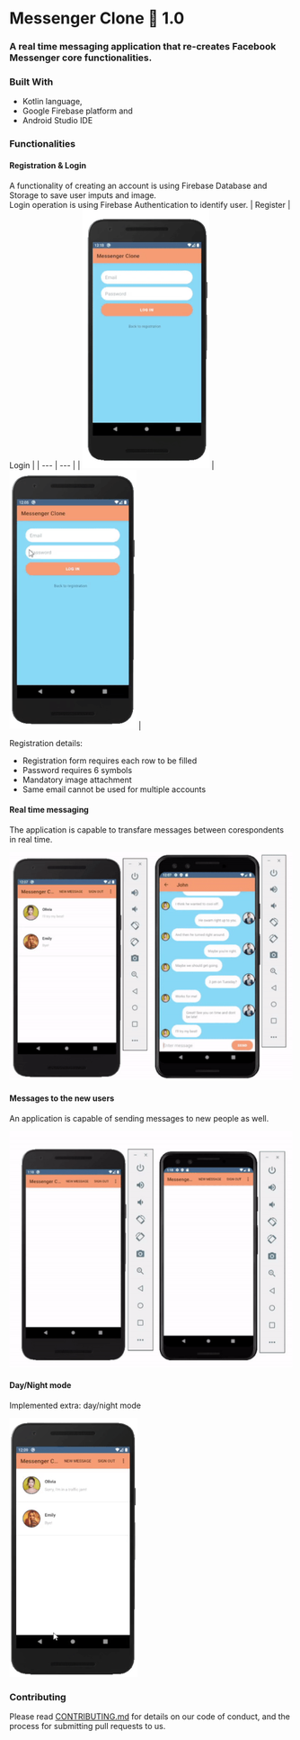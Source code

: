 # Messenger Clone 💬 1.0

### A real time messaging application that re-creates Facebook Messenger core functionalities.

### Built With 
* Kotlin language,
* Google Firebase platform and
* Android Studio IDE

### Functionalities

#### Registration & Login
A functionality of creating an account is using Firebase Database and Storage to save user imputs and image.  
Login operation is using Firebase Authentication to identify user.
| Register | Login |
| --- | --- |
| ![register.gif](/readme-visuals/register.gif) | ![login.gif](/readme-visuals/login.gif) |

Registration details:
* Registration form requires each row to be filled
* Password requires 6 symbols
* Mandatory image attachment
* Same email cannot be used for multiple accounts

#### Real time messaging

The application is capable to transfare messages between corespondents in real time.

![chat.gif](/readme-visuals/chat.gif)

#### Messages to the new users

An application is capable of sending messages to new people as well.

![newMessage.gif](/readme-visuals/newMessage.gif)

#### Day/Night mode

Implemented extra: day/night mode

![day-night.gif](/readme-visuals/day-night.gif)

### Contributing

Please read [CONTRIBUTING.md](https://github.com/domasgrigaliunas/messengerCloneAndroid/blob/master/CONTRIBUTING.md) for details on our code of conduct, and the process for submitting pull requests to us.

